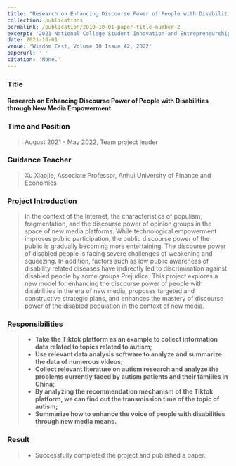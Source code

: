 ```yaml
---
title: "Research on Enhancing Discourse Power of People with Disabilities through New Media Empowerment"
collection: publications
permalink: /publication/2010-10-01-paper-title-number-2
excerpt: '2021 National College Student Innovation and Entrepreneurship Training Program Project'
date: 2021-10-01
venue: 'Wisdom East, Volume 10 Issue 42, 2022'
paperurl: ' '
citation: 'None.'
---
```

### Title

#### Research on Enhancing Discourse Power of People with Disabilities through New Media Empowerment

### Time and Position
> August 2021 - May 2022, Team project leader

### Guidance Teacher
> Xu Xiaojie, Associate Professor, Anhui University of Finance and Economics

### Project Introduction

> In the context of the Internet, the characteristics of populism, fragmentation, and the discourse power of opinion groups in the space of new media platforms. While technological empowerment improves public participation, the public discourse power of the public is gradually becoming more entertaining. The discourse power of disabled people is facing severe challenges of weakening and squeezing. In addition, factors such as low public awareness of disability related diseases have indirectly led to discrimination against disabled people by some groups Prejudice. This project explores a new model for enhancing the discourse power of people with disabilities in the era of new media, proposes targeted and constructive strategic plans, and enhances the mastery of discourse power of the disabled population in the context of new media.

### Responsibilities

> * **Take the Tiktok platform as an example to collect information data related to topics related to autism;**
> * **Use relevant data analysis software to analyze and summarize the data of numerous videos;**
> * **Collect relevant literature on autism research and analyze the problems currently faced by autism patients and their families in China;**
> * **By analyzing the recommendation mechanism of the Tiktok platform, we can find out the transmission time of the topic of autism;**
> * **Summarize how to enhance the voice of people with disabilities through new media means.**

### Result

> * Successfully completed the project and published a paper.

